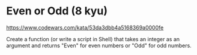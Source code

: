 # Even or Odd (8 kyu)

https://www.codewars.com/kata/53da3dbb4a5168369a0000fe

Create a function (or write a script in Shell) that takes an integer as an argument and returns "Even" for even numbers or "Odd" for odd numbers.